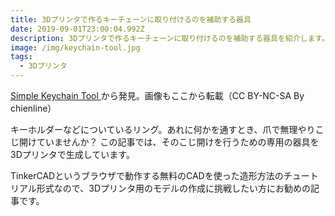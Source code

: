 ```yaml
---
title: 3Dプリンタで作るキーチェーンに取り付けるのを補助する器具
date: 2019-09-01T23:00:04.992Z
description: 3Dプリンタで作るキーチェーンに取り付けるのを補助する器具を紹介します。
image: /img/keychain-tool.jpg
tags:
  - 3Dプリンタ
---
```

[Simple Keychain Tool](https://www.instructables.com/id/Simple-Keychain-Tool/)から発見。画像もここから転載（CC BY-NC-SA By chienline）

キーホルダーなどについているリング。あれに何かを通すとき、爪で無理やりこじ開けていませんか？
この記事では、そのこじ開けを行うための専用の器具を3Dプリンタで生成しています。

TinkerCADというブラウザで動作する無料のCADを使った造形方法のチュートリアル形式なので、3Dプリンタ用のモデルの作成に挑戦したい方にお勧めの記事です。
